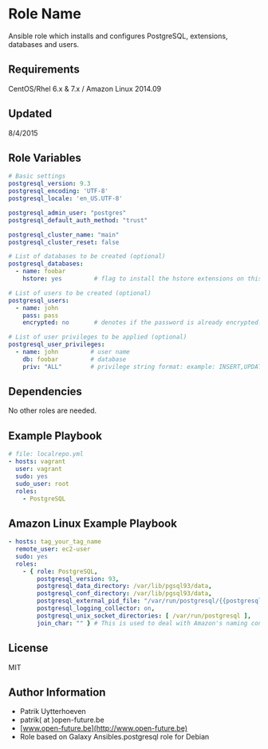 Role Name
========

Ansible role which installs and configures PostgreSQL, extensions, databases and users.

Requirements
------------

CentOS/Rhel 6.x & 7.x / Amazon Linux 2014.09

Updated
-------
8/4/2015

Role Variables
--------------
```yaml
# Basic settings
postgresql_version: 9.3
postgresql_encoding: 'UTF-8'
postgresql_locale: 'en_US.UTF-8'

postgresql_admin_user: "postgres"
postgresql_default_auth_method: "trust"

postgresql_cluster_name: "main"
postgresql_cluster_reset: false

# List of databases to be created (optional)
postgresql_databases:
  - name: foobar
    hstore: yes         # flag to install the hstore extensions on this database (yes/no)

# List of users to be created (optional)
postgresql_users:
  - name: john
    pass: pass
    encrypted: no       # denotes if the password is already encrypted.

# List of user privileges to be applied (optional)
postgresql_user_privileges:
  - name: john         # user name
    db: foobar         # database
    priv: "ALL"        # privilege string format: example: INSERT,UPDATE/table:SELECT/anothertable:ALL
```

Dependencies
------------

No other roles are needed.

Example Playbook
-------------------------
```yaml
# file: localrepo.yml
- hosts: vagrant
  user: vagrant
  sudo: yes
  sudo_user: root
  roles:
    - PostgreSQL
```

Amazon Linux Example Playbook
-----------------------------
```yaml
- hosts: tag_your_tag_name
  remote_user: ec2-user
  sudo: yes
  roles:
    - { role: PostgreSQL,
        postgresql_version: 93,
        postgresql_data_directory: /var/lib/pgsql93/data,
        postgresql_conf_directory: /var/lib/pgsql93/data,
        postgresql_external_pid_file: "/var/run/postgresql/{{postgresql_version}}-{{postgresql_cluster_name}}.pid",
        postgresql_logging_collector: on,
        postgresql_unix_socket_directories: [ /var/run/postgresql ],
        join_char: "" } # This is used to deal with Amazon's naming convention for the postgreSQL service
```

License
-------

MIT

Author Information
------------------

* Patrik Uytterhoeven
* patrik( at )open-future.be
* [www.open-future.be](http://www.open-future.be)
* Role based on Galaxy Ansibles.postgresql role for Debian

